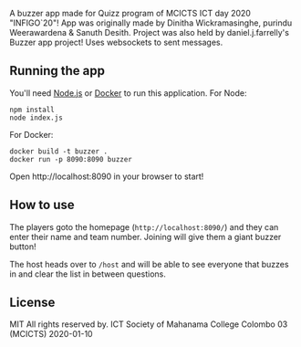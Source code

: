 A buzzer app made for Quizz program of MCICTS ICT day 2020 "INFIGO`20"!
App was originally made by Dinitha Wickramasinghe, purindu Weerawardena & Sanuth Desith. Project was also held by daniel.j.farrelly's Buzzer app project!
Uses websockets to sent messages.

## Running the app

You'll need [Node.js](https://nodejs.org) or [Docker](https://www.docker.com/) to run this
application. For Node:

```
npm install
node index.js
```

For Docker:

```
docker build -t buzzer .
docker run -p 8090:8090 buzzer
```

Open http://localhost:8090 in your browser to start!

## How to use

The players goto the homepage (`http://localhost:8090/`) and they can enter their name and team
number. Joining will give them a giant buzzer button!

The host heads over to `/host` and will be able to see everyone that buzzes in and clear the list
in between questions.


## License

MIT
All rights reserved by. ICT Society of Mahanama College Colombo 03 (MCICTS)
2020-01-10

